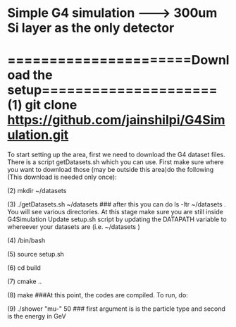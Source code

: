 # Simple G4 simulation  ---> 300um Si layer as the only detector
======================Download the setup=====================
(1) git clone https://github.com/jainshilpi/G4Simulation.git
==============================================================
To start setting up the area, first we need to download the G4 dataset files. There is a script getDatasets.sh which you can use. First make sure where you want to download those (may be outside this area)do the following (This download is needed only once):

(2) mkdir ~<PATH>/datasets  

(3) ./getDatasets.sh ~<PATH>/datasets  ### after this you can do ls -ltr ~<PATH>/datasets . You will see various directories.  At this stage make sure you are still inside G4Simulation
Update setup.sh script by updating the DATAPATH variable to whereever your datasets are (i.e. ~<PATH>/datasets )

(4) /bin/bash

(5) source setup.sh

(6) cd build

(7) cmake ..  

(8) make   ###At this point, the codes are compiled. To run, do:  

(9) ./shower "mu-" 50   ### first argument is is the particle type and second is the energy in GeV
